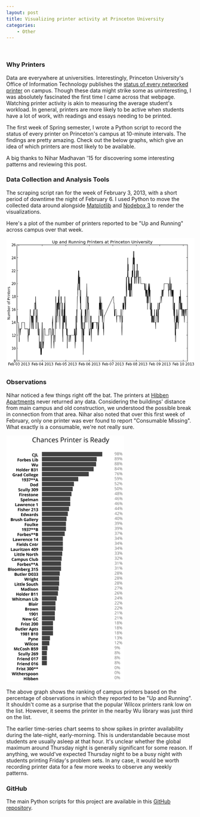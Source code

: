 ```yaml
---
layout: post
title: Visualizing printer activity at Princeton University
categories:
    - Other
---
```

<br />

### Why Printers
Data are everywhere at universities. Interestingly, Princeton University's Office of Information Technology publishes the [status of every networked printer](http://clusters-lamp.princeton.edu/cgi-bin/clusterinfo.pl) on campus. Though these data might strike some as uninteresting, I was absolutely fascinated the first time I came across that webpage. Watching printer activity is akin to measuring the average student's workload. In general, printers are more likely to be active when students have a lot of work, with readings and essays needing to be printed.

The first week of Spring semester, I wrote a Python script to record the status of every printer on Princeton's campus at 10-minute intervals. The findings are pretty amazing. Check out the below graphs, which give an idea of which printers are most likely to be available.

A big thanks to Nihar Madhavan '15 for discovering some interesting patterns and reviewing this post.

### Data Collection and Analysis Tools
The scraping script ran for the week of February 3, 2013, with a short period of downtime the night of February 6. I used Python to move the collected data around alongside [Matplotlib](http://matplotlib.org/) and [Nodebox 3](http://nodebox.net/) to render the visualizations.

Here's a plot of the number of printers reported to be "Up and Running" across campus over that week.

![](/static/visualizing-printer-activity/graph1.png)

### Observations
Nihar noticed a few things right off the bat. The printers at [Hibben Apartments](http://www.princeton.edu/us/housing/housingplan/plan_components/hibben_and_magie_apartmen/) never returned any data. Considering the buildings' distance from main campus and old construction, we understood the possible break in connection from that area. Nihar also noted that over this first week of February, only one printer was ever found to report "Consumable Missing". What exactly is a consumable, we're not really sure.

![](/static/visualizing-printer-activity/graph2.png)

The above graph shows the ranking of campus printers based on the percentage of observations in which they reported to be "Up and Running". It shouldn't come as a surprise that the popular Wilcox printers rank low on the list. However, it seems the printer in the nearby Wu library was just third on the list.

 The earlier time-series chart seems to show spikes in printer availability during the late-night, early-morning. This is understandable because most students are usually asleep at that hour. It's unclear whether the global maximum around Thursday night is generally significant for some reason. If anything, we would've expected Thursday night to be a busy night with students printing Friday's problem sets. In any case, it would be worth recording printer data for a few more weeks to observe any weekly patterns.
 
### GitHub
The main Python scripts for this project are available in this [GitHub repository](https://github.com/shbhrsaha/printers).
